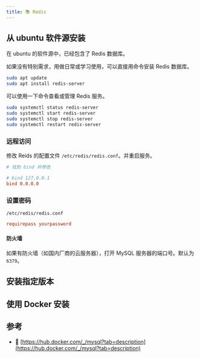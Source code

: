 ```yaml
---
title: 📚 Redis
---
```


## 从 ubuntu 软件源安装

在 ubuntu 的软件源中，已经包含了 Redis 数据库。

如果没有特别需求，用做日常或学习使用，可以直接用命令安装 Redis 数据库。

```sh
sudo apt update
sudo apt install redis-server
```

可以使用一下命令查看或管理 Redis 服务。

```sh
sudo systemctl status redis-server
sudo systemctl start redis-server
sudo systemctl stop redis-server
sudo systemctl restart redis-server
```

### 远程访问

修改 Reids 的配置文件 `/etc/redis/redis.conf`。并重启服务。

```conf
# 找到 bind 并修改

# bind 127.0.0.1
bind 0.0.0.0
```

### 设置密码

`/etc/redis/redis.conf`

```conf
requirepass yourpassword
```

#### 防火墙

如果有防火墙（如国内厂商的云服务器），打开 MySQL 服务器的端口号。默认为 `6379`。


## 安装指定版本


## 使用 Docker 安装



## 参考


- 🔗 [https://hub.docker.com/_/mysql?tab=description](https://hub.docker.com/_/mysql?tab=description)
